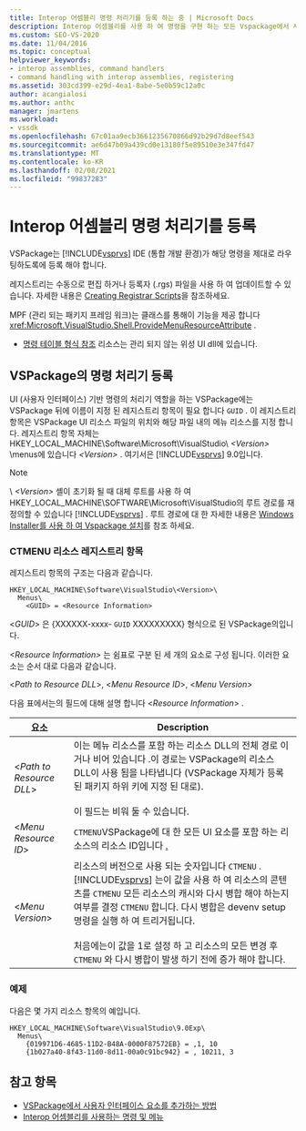 ```yaml
---
title: Interop 어셈블리 명령 처리기를 등록 하는 중 | Microsoft Docs
description: Interop 어셈블리를 사용 하 여 명령을 구현 하는 모든 Vspackage에서 사용 하는 기본 명령 계약에 대해 알아봅니다.
ms.custom: SEO-VS-2020
ms.date: 11/04/2016
ms.topic: conceptual
helpviewer_keywords:
- interop assemblies, command handlers
- command handling with interop assemblies, registering
ms.assetid: 303cd399-e29d-4ea1-8abe-5e0b59c12a0c
author: acangialosi
ms.author: anthc
manager: jmartens
ms.workload:
- vssdk
ms.openlocfilehash: 67c01aa9ecb3661235670866d92b29d7d8eef543
ms.sourcegitcommit: ae6d47b09a439cd0e13180f5e89510e3e347fd47
ms.translationtype: MT
ms.contentlocale: ko-KR
ms.lasthandoff: 02/08/2021
ms.locfileid: "99837283"
---
```

# <a name="registering-interop-assembly-command-handlers"></a>Interop 어셈블리 명령 처리기를 등록
VSPackage는 [!INCLUDE[vsprvs](../../code-quality/includes/vsprvs_md.md)] IDE (통합 개발 환경)가 해당 명령을 제대로 라우팅하도록에 등록 해야 합니다.

 레지스트리는 수동으로 편집 하거나 등록자 (.rgs) 파일을 사용 하 여 업데이트할 수 있습니다. 자세한 내용은 [Creating Registrar Scripts](/cpp/atl/creating-registrar-scripts)을 참조하세요.

 MPF (관리 되는 패키지 프레임 워크)는 클래스를 통해이 기능을 제공 합니다 <xref:Microsoft.VisualStudio.Shell.ProvideMenuResourceAttribute> .

- [명령 테이블 형식 참조](/previous-versions/bb164647(v=vs.100)) 리소스는 관리 되지 않는 위성 UI dll에 있습니다.

## <a name="command-handler-registration-of-a-vspackage"></a>VSPackage의 명령 처리기 등록
 UI (사용자 인터페이스) 기반 명령의 처리기 역할을 하는 VSPackage에는 VSPackage 뒤에 이름이 지정 된 레지스트리 항목이 필요 합니다 `GUID` . 이 레지스트리 항목은 VSPackage UI 리소스 파일의 위치와 해당 파일 내의 메뉴 리소스를 지정 합니다. 레지스트리 항목 자체는 HKEY_LOCAL_MACHINE\Software\Microsoft\VisualStudio\\ *\<Version>* \menus에 있습니다 *\<Version>* . 여기서은 [!INCLUDE[vsprvs](../../code-quality/includes/vsprvs_md.md)] 9.0입니다.

> [!NOTE]
> \\ *\<Version>* 셸이 초기화 될 때 대체 루트를 사용 하 여 HKEY_LOCAL_MACHINE\SOFTWARE\Microsoft\VisualStudio의 루트 경로를 재정의할 수 있습니다 [!INCLUDE[vsprvs](../../code-quality/includes/vsprvs_md.md)] . 루트 경로에 대 한 자세한 내용은 [Windows Installer를 사용 하 여 Vspackage 설치](../../extensibility/internals/installing-vspackages-with-windows-installer.md)를 참조 하세요.

### <a name="the-ctmenu-resource-registry-entry"></a>CTMENU 리소스 레지스트리 항목
 레지스트리 항목의 구조는 다음과 같습니다.

```
HKEY_LOCAL_MACHINE\Software\VisualStudio\<Version>\
  Menus\
    <GUID> = <Resource Information>
```

 \<*GUID*> 은 {XXXXXX-xxxx- `GUID` XXXXXXXXX} 형식으로 된 VSPackage의입니다.

 *\<Resource Information>* 는 쉼표로 구분 된 세 개의 요소로 구성 됩니다. 이러한 요소는 순서 대로 다음과 같습니다.

 \<*Path to Resource DLL*>, \<*Menu Resource ID*>, \<*Menu Version*>

 다음 표에서는의 필드에 대해 설명 합니다 \<*Resource Information*> .

| 요소 | Description |
|---------------------------| - |
| \<*Path to Resource DLL*> | 이는 메뉴 리소스를 포함 하는 리소스 DLL의 전체 경로 이거나 비어 있습니다 .이 경로는 VSPackage의 리소스 DLL이 사용 됨을 나타냅니다 (VSPackage 자체가 등록 된 패키지 하위 키에 지정 된 대로).<br /><br /> 이 필드는 비워 둘 수 있습니다. |
| \<*Menu Resource ID*> | `CTMENU`VSPackage에 대 한 모든 UI 요소를 포함 하는 리소스의 리소스 ID입니다 [.](../../extensibility/internals/visual-studio-command-table-dot-vsct-files.md) |
| \<*Menu Version*> | 리소스의 버전으로 사용 되는 숫자입니다 `CTMENU` . [!INCLUDE[vsprvs](../../code-quality/includes/vsprvs_md.md)] 는이 값을 사용 하 여 리소스의 콘텐츠를 `CTMENU` 모든 리소스의 캐시와 다시 병합 해야 하는지 여부를 결정 `CTMENU` 합니다. 다시 병합은 devenv setup 명령을 실행 하 여 트리거됩니다.<br /><br /> 처음에는이 값을 1로 설정 하 고 리소스의 모든 변경 후 `CTMENU` 와 다시 병합이 발생 하기 전에 증가 해야 합니다. |

### <a name="example"></a>예제
 다음은 몇 가지 리소스 항목의 예입니다.

```
HKEY_LOCAL_MACHINE\Software\VisualStudio\9.0Exp\
  Menus\
    {019971D6-4685-11D2-B48A-0000F87572EB} = ,1, 10
    {1b027a40-8f43-11d0-8d11-00a0c91bc942} = , 10211, 3
```

## <a name="see-also"></a>참고 항목
- [VSPackage에서 사용자 인터페이스 요소를 추가하는 방법](../../extensibility/internals/how-vspackages-add-user-interface-elements.md)
- [Interop 어셈블리를 사용하는 명령 및 메뉴](../../extensibility/internals/commands-and-menus-that-use-interop-assemblies.md)